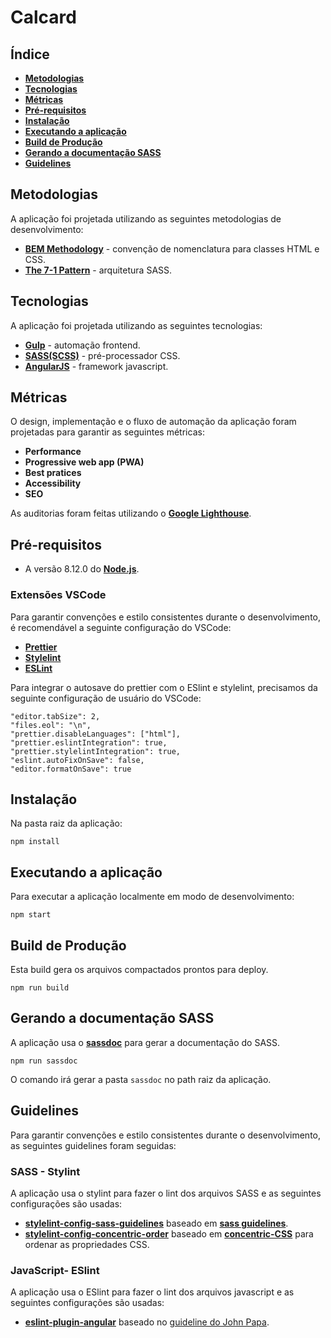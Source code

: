 # Calcard

## Índice

- **[Metodologias](#metodologias)**
- **[Tecnologias](#tecnologias)**
- **[Métricas](#métricas)**
- **[Pré-requisitos](#pré-requisitos)**
- **[Instalação](#instalação)**
- **[Executando a aplicação](#executando-a-aplicação)**
- **[Build de Produção](#build-de-produção)**
- **[Gerando a documentação SASS](#gerando-a-documentação-sass)**
- **[Guidelines](#guidelines)**

## Metodologias

A aplicação foi projetada utilizando as seguintes metodologias de desenvolvimento:

- **[BEM Methodology](http://getbem.com/)** - convenção de nomenclatura para classes HTML e CSS.
- **[The 7-1 Pattern](https://sass-guidelin.es/#architecture)** - arquitetura SASS.

## Tecnologias

A aplicação foi projetada utilizando as seguintes tecnologias:

- **[Gulp](https://github.com/gulpjs/gulp)** - automação frontend.
- **[SASS(SCSS)](https://sass-lang.com/)** - pré-processador CSS.
- **[AngularJS](https://angularjs.org/)** - framework javascript.

## Métricas

O design, implementação e o fluxo de automação da aplicação foram projetadas para garantir as seguintes métricas:

- **Performance**
- **Progressive web app (PWA)**
- **Best pratices**
- **Accessibility**
- **SEO**

As auditorias foram feitas utilizando o **[Google Lighthouse](https://developers.google.com/web/tools/lighthouse/)**.

## Pré-requisitos

- A versão 8.12.0 do **[Node.js](https://nodejs.org/en/)**.

### Extensões VSCode

Para garantir convenções e estilo consistentes durante o desenvolvimento, é recomendável a seguinte configuração do VSCode:

- **[Prettier](https://marketplace.visualstudio.com/items?itemName=esbenp.prettier-vscode)**
- **[Stylelint](https://marketplace.visualstudio.com/items?itemName=shinnn.stylelint)**
- **[ESLint](https://marketplace.visualstudio.com/items?itemName=dbaeumer.vscode-eslint)**

Para integrar o autosave do prettier com o ESlint e stylelint, precisamos da seguinte configuração de usuário do VSCode:

```
"editor.tabSize": 2,
"files.eol": "\n",
"prettier.disableLanguages": ["html"],
"prettier.eslintIntegration": true,
"prettier.stylelintIntegration": true,
"eslint.autoFixOnSave": false,
"editor.formatOnSave": true
```

## Instalação

Na pasta raiz da aplicação:

```
npm install
```

## Executando a aplicação

Para executar a aplicação localmente em modo de desenvolvimento:

```
npm start
```

## Build de Produção

Esta build gera os arquivos compactados prontos para deploy.

```
npm run build
```

## Gerando a documentação SASS

A aplicação usa o **[sassdoc](http://sassdoc.com/)** para gerar a documentação do SASS.

```
npm run sassdoc
```

O comando irá gerar a pasta `sassdoc` no path raiz da aplicação.

## Guidelines

Para garantir convenções e estilo consistentes durante o desenvolvimento, as seguintes guidelines foram seguidas:

### SASS - Stylint

A aplicação usa o stylint para fazer o lint dos arquivos SASS e as seguintes configurações são usadas:

- **[stylelint-config-sass-guidelines](https://github.com/bjankord/stylelint-config-sass-guidelines)** baseado em **[sass guidelines](https://sass-guidelin.es/)**.
- **[stylelint-config-concentric-order](https://github.com/chaucerbao/stylelint-config-concentric-order)** baseado em **[concentric-CSS](https://github.com/brandon-rhodes/Concentric-CSS/blob/master/style3.css)** para ordenar as propriedades CSS.

### JavaScript- ESlint

A aplicação usa o ESlint para fazer o lint dos arquivos javascript e as seguintes configurações são usadas:

- **[eslint-plugin-angular](https://www.npmjs.com/package/eslint-plugin-angular)** baseado no [guideline do John Papa](https://github.com/johnpapa/angular-styleguide/tree/master/a1).
